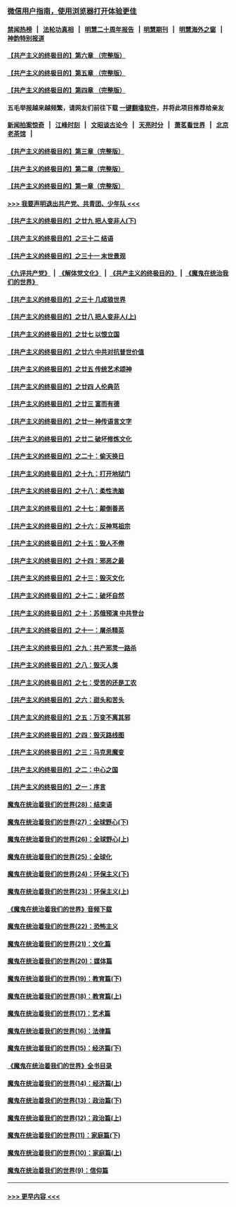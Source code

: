 ### [微信用户指南，使用浏览器打开体验更佳](https://github.com/gfw-breaker/banned-news1/blob/master/indexes/wechat-guide.md?t=0)
#### [禁闻热榜](热点新闻.md?t=0)  &nbsp;&nbsp;|&nbsp;&nbsp; [法轮功真相](https://github.com/gfw-breaker/truth/blob/master/README.md?t=0) &nbsp;&nbsp;|&nbsp;&nbsp; [明慧二十周年报告](https://github.com/gfw-breaker/mh-reports/blob/master/README.md?t=0) &nbsp;&nbsp;|&nbsp;&nbsp;[明慧期刊](https://github.com/gfw-breaker/mh-qikan) &nbsp;&nbsp;|&nbsp;&nbsp; [明慧海外之窗](https://github.com/gfw-breaker/mh-news/blob/master/README.md?t=0) &nbsp;&nbsp;|&nbsp;&nbsp; [神韵特别报道](https://github.com/gfw-breaker/mh-news/blob/master/shenyun.md?t=0)
#### [【共产主义的终极目的】第六章 （完整版）](../pages/nsc422/n11428913.md?t=02161644) 
#### [【共产主义的终极目的】第五章 （完整版）](../pages/nsc422/n11428912.md?t=02161644) 
#### [【共产主义的终极目的】第四章 （完整版）](../pages/nsc422/n11428907.md?t=02161644) 
#### 五毛举报越来越频繁，请网友们前往下载 [一键翻墙软件](https://github.com/gfw-breaker/ssr-accounts)，并将此项目推荐给亲友
#### [新闻拍案惊奇](https://github.com/gfw-breaker/banned-news1/blob/master/pages/link4.md) &nbsp;&nbsp;|&nbsp;&nbsp; [江峰时刻](https://github.com/gfw-breaker/banned-news1/blob/master/pages/link4.md) &nbsp;&nbsp;|&nbsp;&nbsp; [文昭谈古论今](https://github.com/gfw-breaker/banned-news1/blob/master/pages/link4.md) &nbsp;&nbsp;|&nbsp;&nbsp; [天亮时分](https://github.com/gfw-breaker/banned-news1/blob/master/pages/link4.md) &nbsp;&nbsp;|&nbsp;&nbsp; [萧茗看世界](https://github.com/gfw-breaker/banned-news1/blob/master/pages/link4.md) &nbsp;&nbsp;|&nbsp;&nbsp; [北京老茶馆](https://github.com/gfw-breaker/banned-news1/blob/master/pages/link4.md) &nbsp;&nbsp;|&nbsp;&nbsp; 
#### [【共产主义的终极目的】第三章（完整版）](../pages/nsc422/n11428848.md?t=02161644) 
#### [【共产主义的终极目的】第二章（完整版）](../pages/nsc422/n11428831.md?t=02161644) 
#### [【共产主义的终极目的】第一章（完整版）](../pages/nsc422/n11417651.md?t=02161644) 
#### [>>> 我要声明退出共产党、共青团、少年队 <<<](https://github.com/begood0513/goodnews/blob/master/quit/letter.md) 
#### [【共产主义的终极目的】之廿九 把人变非人(下)](../pages/nsc422/n11344140.md?t=02161644) 
#### [【共产主义的终极目的】之三十二 结语](../pages/nsc422/n11360535.md?t=02161644) 
#### [【共产主义的终极目的】之三十一 末世景观](../pages/nsc422/n11351129.md?t=02161644) 
#### [《九评共产党》](https://github.com/begood0513/9ping.md/blob/master/README.md) &nbsp;|&nbsp; [《解体党文化》](../../../../jtdwh.md/blob/master/README.md)  &nbsp;|&nbsp; [《共产主义的终极目的》](../../../../gczydzjmd.md/blob/master/README.md) &nbsp;|&nbsp; [《魔鬼在统治我们的世界》](../../../../mgztzwmdsj.md/blob/master/README.md) 
#### [【共产主义的终极目的】之三十 几成狼世界](../pages/nsc422/n11348280.md?t=02161644) 
#### [【共产主义的终极目的】之廿八 把人变非人(上)](../pages/nsc422/n11340492.md?t=02161644) 
#### [【共产主义的终极目的】之廿七 以恨立国](../pages/nsc422/n11336944.md?t=02161644) 
#### [【共产主义的终极目的】之廿六 中共对抗普世价值](../pages/nsc422/n11324785.md?t=02161644) 
#### [【共产主义的终极目的】之廿五 传统艺术颂神](../pages/nsc422/n11296396.md?t=02161644) 
#### [【共产主义的终极目的】之廿四 人伦典范](../pages/nsc422/n11296397.md?t=02161644) 
#### [【共产主义的终极目的】之廿三 富而有德](../pages/nsc422/n11283598.md?t=02161644) 
#### [【共产主义的终极目的】之廿一 神传语言文字](../pages/nsc422/n11263265.md?t=02161644) 
#### [【共产主义的终极目的】之廿二 破坏修炼文化](../pages/nsc422/n11245728.md?t=02161644) 
#### [【共产主义的终极目的】之二十：偷天换日](../pages/nsc422/n11238846.md?t=02161644) 
#### [【共产主义的终极目的】之十九：打开地狱门](../pages/nsc422/n11206376.md?t=02161644) 
#### [【共产主义的终极目的】之十八：柔性洗脑](../pages/nsc422/n11199994.md?t=02161644) 
#### [【共产主义的终极目的】之十七：颠倒善恶](../pages/nsc422/n11179782.md?t=02161644) 
#### [【共产主义的终极目的】之十六：反神骂祖宗](../pages/nsc422/n11166798.md?t=02161644) 
#### [【共产主义的终极目的】之十五：毁人不倦](../pages/nsc422/n11166792.md?t=02161644) 
#### [【共产主义的终极目的】之十四：邪恶之最](../pages/nsc422/n11150249.md?t=02161644) 
#### [【共产主义的终极目的】之十三：毁灭文化](../pages/nsc422/n11135227.md?t=02161644) 
#### [【共产主义的终极目的】之十二：破坏自然](../pages/nsc422/n11135214.md?t=02161644) 
#### [【共产主义的终极目的】之十：苏俄预演 中共登台](../pages/nsc422/n11118424.md?t=02161644) 
#### [【共产主义的终极目的】之十一：屠杀精英](../pages/nsc422/n11118442.md?t=02161644) 
#### [【共产主义的终极目的】之九：共产邪灵一路杀](../pages/nsc422/n11114139.md?t=02161644) 
#### [【共产主义的终极目的】之八：毁灭人类](../pages/nsc422/n11108503.md?t=02161644) 
#### [【共产主义的终极目的】之七：受苦的还是工农](../pages/nsc422/n11101809.md?t=02161644) 
#### [【共产主义的终极目的】之六：甜头和苦头](../pages/nsc422/n11096971.md?t=02161644) 
#### [【共产主义的终极目的】之五：万变不离其邪](../pages/nsc422/n11091285.md?t=02161644) 
#### [【共产主义的终极目的】之四：毁灭路线图](../pages/nsc422/n11086284.md?t=02161644) 
#### [【共产主义的终极目的】之三：马克思魔变](../pages/nsc422/n11061941.md?t=02161644) 
#### [【共产主义的终极目的】之二：中心之国](../pages/nsc422/n11047728.md?t=02161644) 
#### [【共产主义的终极目的】之一：序言](../pages/nsc422/n11086077.md?t=02161644) 
#### [魔鬼在统治着我们的世界(28)：结束语](../pages/nsc422/n10936246.md?t=02161644) 
#### [魔鬼在统治着我们的世界(27)：全球野心(下)](../pages/nsc422/n10928319.md?t=02161644) 
#### [魔鬼在统治着我们的世界(26)：全球野心(上)](../pages/nsc422/n10900318.md?t=02161644) 
#### [魔鬼在统治着我们的世界(25)：全球化](../pages/nsc422/n10788205.md?t=02161644) 
#### [魔鬼在统治着我们的世界(24)：环保主义(下)](../pages/nsc422/n10695307.md?t=02161644) 
#### [魔鬼在统治着我们的世界(23)：环保主义(上)](../pages/nsc422/n10688613.md?t=02161644) 
#### [《魔鬼在统治着我们的世界》音频下载](../pages/nsc422/n10635553.md?t=02161644) 
#### [魔鬼在统治着我们的世界(22)：恐怖主义](../pages/nsc422/n10614727.md?t=02161644) 
#### [魔鬼在统治着我们的世界(21)：文化篇](../pages/nsc422/n10597706.md?t=02161644) 
#### [魔鬼在统治着我们的世界(20)：媒体篇](../pages/nsc422/n10586579.md?t=02161644) 
#### [魔鬼在统治着我们的世界(19)：教育篇(下)](../pages/nsc422/n10564808.md?t=02161644) 
#### [魔鬼在统治着我们的世界(18)：教育篇(上)](../pages/nsc422/n10526970.md?t=02161644) 
#### [魔鬼在统治着我们的世界(17)：艺术篇](../pages/nsc422/n10499093.md?t=02161644) 
#### [魔鬼在统治着我们的世界(16)：法律篇](../pages/nsc422/n10485969.md?t=02161644) 
#### [魔鬼在统治着我们的世界(15)：经济篇(下)](../pages/nsc422/n10469975.md?t=02161644) 
#### [《魔鬼在统治着我们的世界》全书目录](../pages/nsc422/n10464261.md?t=02161644) 
#### [魔鬼在统治着我们的世界(14)：经济篇(上)](../pages/nsc422/n10457370.md?t=02161644) 
#### [魔鬼在统治着我们的世界(13)：政治篇(下)](../pages/nsc422/n10448270.md?t=02161644) 
#### [魔鬼在统治着我们的世界(12)：政治篇(上)](../pages/nsc422/n10444576.md?t=02161644) 
#### [魔鬼在统治着我们的世界(11)：家庭篇(下)](../pages/nsc422/n10440961.md?t=02161644) 
#### [魔鬼在统治着我们的世界(10)：家庭篇(上)](../pages/nsc422/n10435448.md?t=02161644) 
#### [魔鬼在统治着我们的世界(9)：信仰篇](../pages/nsc422/n10432159.md?t=02161644) 

----
#### [ >>> 更早内容 <<< ](../indexes/nsc422-earlier.md)
